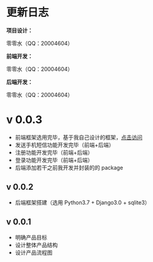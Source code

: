 # 更新日志

<b>项目设计：</b>

零零水（QQ：20004604）

<b>前端开发：</b>

零零水（QQ：20004604）

<b>后端开发：</b>

零零水（QQ：20004604）

# v 0.0.3

* 前端框架选用完毕，基于我自己设计的框架，<a href='https://github.com/qq20004604/react-with-webpack'>点击访问</a>
* 发送手机短信功能开发完毕（前端+后端）
* 注册功能开发完毕（前端+后端）
* 登录功能开发完毕（前端+后端）
* 后端添加若干之前我开发并封装的的 package

## v 0.0.2

* 后端框架搭建（选用 Python3.7 + Django3.0 + sqlite3）

## v 0.0.1

* 明确产品目标
* 设计整体产品结构
* 设计产品流程图

